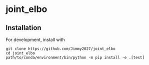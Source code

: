 # joint_elbo

## Installation
For development, install with 
```
git clone https://github.com/Jimmy2027/joint_elbo
cd joint_elbo
path/to/conda/environment/bin/python -m pip install -e .[test]
```